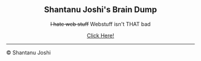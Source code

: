 <p align="center">
    <h2 align="center">Shantanu Joshi's Brain Dump<a href="https://shantanujoshi.github.io/"> <SSSSSSstyle="max-width:100%;"></a></h2>
</p>

<p align="center"> <strike>I hate web stuff</strike> Webstuff isn't THAT bad</p>

<p align="center"> <a href="https://shantanujoshi.github.io/">Click Here!</a></p>

---

© Shantanu Joshi